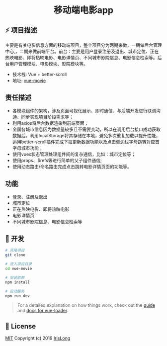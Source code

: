 <div align="center">
  <h1>移动端电影app</h1>
</div>

## ⚡ 项目描述

主要是有关电影信息方面的移动端项目，整个项目分为两期来做，一期做后台管理中心,，二期来做前端平台。前台：主要是用户登录注册及退出、城市定位、正在热映电影、即将热映电影、电影详情页、不同城市影院信息、电影信息检索等。后台用户管理模块、电影模块、影院模块等。
- 技术栈: Vue + better-scroll
- 地址: [vue-movie](https://github.com/5Iris5/vue-movie/tree/dev)

## 责任描述

- 各模块组件的架构，涉及页面可视化展示、即时通信、与后端开发进行联调沟通、同步实现项目阶段需求等；
- 利用axios将后台数据渲染到前端页面；
- 全国各城市信息因为数据量较多且不需要变动，所以在调用后台接口成功获取数据后，利用localStorage将其存储在本地，避免多次重复加载以提升性能，运用better-scroll插件完成下拉更新数据功能以及点击侧边栏字母跳转对应首字母城市功能；
- 使用vuex状态管理处理组件间的复杂通信，比如：城市定位等；
- 使用props、$refs等进行简单的父子组件通信;
- 使用动态路由/命名路由完成点击跳转电影详情页面的功能等。

## 功能

- 登录、注册及退出
- 城市定位
- 正在热映电影、即将热映电影
- 电影详情页
- 不同城市影院信息、电影信息检索等

## 🚀 开发

```bash
# 克隆项目
git clone 

# 进入项目目录
cd vue-movie

# 安装依赖
npm install

# 启动服务
npm run dev
```

> For a detailed explanation on how things work, check out the [guide](http://vuejs-templates.github.io/webpack/) and [docs for vue-loader](http://vuejs.github.io/vue-loader).

## 📄 License

[MIT](./LICENSE)
Copyright (c) 2019 [IrisLong](https://github.com/5Iris5)

